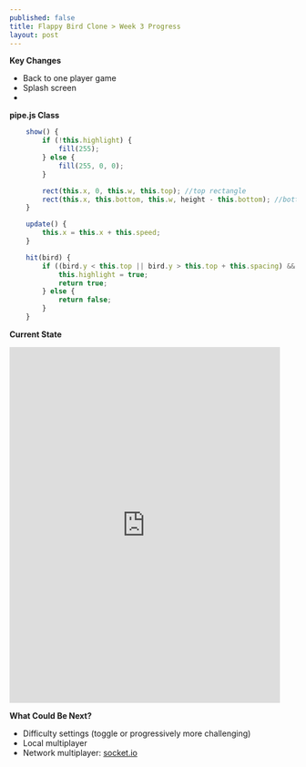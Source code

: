 ```yaml
---
published: false
title: Flappy Bird Clone > Week 3 Progress
layout: post
---
```

**Key Changes**
- Back to one player game
- Splash screen
- 

**pipe.js Class**
```javascript
    show() {
        if (!this.highlight) {
            fill(255);
        } else {
            fill(255, 0, 0);
        }

        rect(this.x, 0, this.w, this.top); //top rectangle
        rect(this.x, this.bottom, this.w, height - this.bottom); //bottom rectangle
    }

    update() {
        this.x = this.x + this.speed;
    }

    hit(bird) {
        if ((bird.y < this.top || bird.y > this.top + this.spacing) && bird.x >= this.x && bird.x <= this.x + this.w) {
            this.highlight = true;
            return true;
        } else {
            return false;
        }
    }
```

**Current State** 
<!--Added additional pixels to width and height to remove iframe scrolling -->
<iframe 
width="475" height="625"
frameborder="0" 
src="https://raw.githack.com/mvpoirier/Javascript/master/flappyBirdClones/WEEK3/index.html">
</iframe>

**What Could Be Next?**
- Difficulty settings (toggle or progressively more challenging)
- Local multiplayer
- Network multiplayer: [socket.io](https://socket.io/)